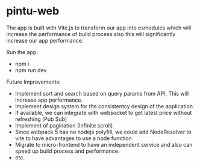 # pintu-web

The app is built with Vite.js to transform our app into esmodules which will increase the performance of build process also this will significantly increase our app performance.


Run the app:

- npm i
- npm run dev


Future Improvements:

- Implement sort and search based on query params from API, This will increase app performance.
- Implement design system for the consistentcy design of the application.
- If available, we can integrate with websocket to get latest price without refreshing (Pub Sub)
- Implement of pagination (Infinite scroll)
- Since webpack 5 has no nodejs polyfill, we could add NodeResolver to vite to have advantages to use a node function.
- Migrate to micro-frontend to have an independent service and also can speed up build process and performance.
- etc.
